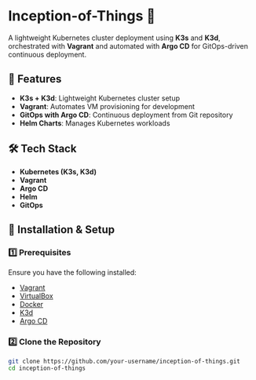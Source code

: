 # Inception-of-Things 🚀

A lightweight Kubernetes cluster deployment using **K3s** and **K3d**, orchestrated with **Vagrant** and automated with **Argo CD** for GitOps-driven continuous deployment.

## 📌 Features
- **K3s + K3d**: Lightweight Kubernetes cluster setup
- **Vagrant**: Automates VM provisioning for development
- **GitOps with Argo CD**: Continuous deployment from Git repository
- **Helm Charts**: Manages Kubernetes workloads

## 🛠 Tech Stack
- **Kubernetes (K3s, K3d)**
- **Vagrant**
- **Argo CD**
- **Helm**
- **GitOps**

## 🚀 Installation & Setup

### 1️⃣ Prerequisites
Ensure you have the following installed:
- [Vagrant](https://www.vagrantup.com/downloads)
- [VirtualBox](https://www.virtualbox.org/)
- [Docker](https://www.docker.com/)
- [K3d](https://k3d.io/)
- [Argo CD](https://argo-cd.readthedocs.io/)

### 2️⃣ Clone the Repository
```sh
git clone https://github.com/your-username/inception-of-things.git
cd inception-of-things
